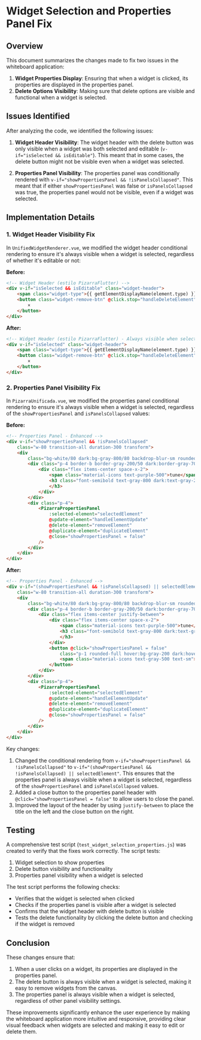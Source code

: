 # Widget Selection and Properties Panel Fix

## Overview

This document summarizes the changes made to fix two issues in the whiteboard application:

1. **Widget Properties Display**: Ensuring that when a widget is clicked, its properties are displayed in the properties panel.
2. **Delete Options Visibility**: Making sure that delete options are visible and functional when a widget is selected.

## Issues Identified

After analyzing the code, we identified the following issues:

1. **Widget Header Visibility**: The widget header with the delete button was only visible when a widget was both selected and editable (`v-if="isSelected && isEditable"`). This meant that in some cases, the delete button might not be visible even when a widget was selected.

2. **Properties Panel Visibility**: The properties panel was conditionally rendered with `v-if="showPropertiesPanel && !isPanelsCollapsed"`. This meant that if either `showPropertiesPanel` was false or `isPanelsCollapsed` was true, the properties panel would not be visible, even if a widget was selected.

## Implementation Details

### 1. Widget Header Visibility Fix

In `UnifiedWidgetRenderer.vue`, we modified the widget header conditional rendering to ensure it's always visible when a widget is selected, regardless of whether it's editable or not:

**Before:**
```html
<!-- Widget Header (estilo PizarraFlutter) -->
<div v-if="isSelected && isEditable" class="widget-header">
    <span class="widget-type">{{ getElementDisplayName(element.type) }}</span>
    <button class="widget-remove-btn" @click.stop="handleDeleteElement" title="Eliminar">
        ×
    </button>
</div>
```

**After:**
```html
<!-- Widget Header (estilo PizarraFlutter) - Always visible when selected -->
<div v-if="isSelected" class="widget-header">
    <span class="widget-type">{{ getElementDisplayName(element.type) }}</span>
    <button class="widget-remove-btn" @click.stop="handleDeleteElement" title="Eliminar">
        ×
    </button>
</div>
```

### 2. Properties Panel Visibility Fix

In `PizarraUnificada.vue`, we modified the properties panel conditional rendering to ensure it's always visible when a widget is selected, regardless of the `showPropertiesPanel` and `isPanelsCollapsed` values:

**Before:**
```html
<!-- Properties Panel - Enhanced -->
<div v-if="showPropertiesPanel && !isPanelsCollapsed"
    class="w-80 transition-all duration-300 transform">
    <div
        class="bg-white/80 dark:bg-gray-800/80 backdrop-blur-sm rounded-xl shadow-lg border border-gray-200/50 dark:border-gray-700/50 h-full">
        <div class="p-4 border-b border-gray-200/50 dark:border-gray-700/50">
            <div class="flex items-center space-x-2">
                <span class="material-icons text-purple-500">tune</span>
                <h3 class="font-semibold text-gray-800 dark:text-gray-200">Propiedades
                </h3>
            </div>
        </div>
        <div class="p-4">
            <PizarraPropertiesPanel 
                :selected-element="selectedElement"
                @update-element="handleElementUpdate"
                @delete-element="removeElement"
                @duplicate-element="duplicateElement"
                @close="showPropertiesPanel = false"
            />
        </div>
    </div>
</div>
```

**After:**
```html
<!-- Properties Panel - Enhanced -->
<div v-if="(showPropertiesPanel && !isPanelsCollapsed) || selectedElement"
    class="w-80 transition-all duration-300 transform">
    <div
        class="bg-white/80 dark:bg-gray-800/80 backdrop-blur-sm rounded-xl shadow-lg border border-gray-200/50 dark:border-gray-700/50 h-full">
        <div class="p-4 border-b border-gray-200/50 dark:border-gray-700/50">
            <div class="flex items-center justify-between">
                <div class="flex items-center space-x-2">
                    <span class="material-icons text-purple-500">tune</span>
                    <h3 class="font-semibold text-gray-800 dark:text-gray-200">Propiedades
                    </h3>
                </div>
                <button @click="showPropertiesPanel = false" 
                    class="p-1 rounded-full hover:bg-gray-200 dark:hover:bg-gray-700 transition-colors">
                    <span class="material-icons text-gray-500 text-sm">close</span>
                </button>
            </div>
        </div>
        <div class="p-4">
            <PizarraPropertiesPanel 
                :selected-element="selectedElement"
                @update-element="handleElementUpdate"
                @delete-element="removeElement"
                @duplicate-element="duplicateElement"
                @close="showPropertiesPanel = false"
            />
        </div>
    </div>
</div>
```

Key changes:
1. Changed the conditional rendering from `v-if="showPropertiesPanel && !isPanelsCollapsed"` to `v-if="(showPropertiesPanel && !isPanelsCollapsed) || selectedElement"`. This ensures that the properties panel is always visible when a widget is selected, regardless of the `showPropertiesPanel` and `isPanelsCollapsed` values.
2. Added a close button to the properties panel header with `@click="showPropertiesPanel = false"` to allow users to close the panel.
3. Improved the layout of the header by using `justify-between` to place the title on the left and the close button on the right.

## Testing

A comprehensive test script (`test_widget_selection_properties.js`) was created to verify that the fixes work correctly. The script tests:

1. Widget selection to show properties
2. Delete button visibility and functionality
3. Properties panel visibility when a widget is selected

The test script performs the following checks:
- Verifies that the widget is selected when clicked
- Checks if the properties panel is visible after a widget is selected
- Confirms that the widget header with delete button is visible
- Tests the delete functionality by clicking the delete button and checking if the widget is removed

## Conclusion

These changes ensure that:
1. When a user clicks on a widget, its properties are displayed in the properties panel.
2. The delete button is always visible when a widget is selected, making it easy to remove widgets from the canvas.
3. The properties panel is always visible when a widget is selected, regardless of other panel visibility settings.

These improvements significantly enhance the user experience by making the whiteboard application more intuitive and responsive, providing clear visual feedback when widgets are selected and making it easy to edit or delete them.
